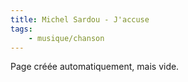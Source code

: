 ```yaml
---
title: Michel Sardou - J'accuse
tags:
    - musique/chanson
---
```


Page créée automatiquement, mais vide.
